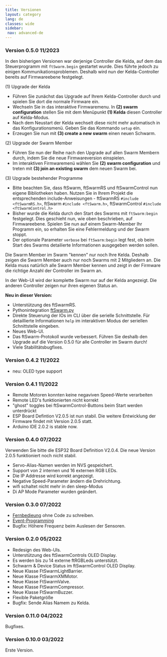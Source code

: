 ```yaml
---
title: Versionen
layout: category
lang: de
classes: wide
sidebar:
 nav: advanced-de
---
```


### Version 0.5.0 11/2023

In den bisherigen Versionen war derjenige Controller die Kelda, auf dem das Steuerprogramm mit ``ftSwarm.begin`` gestartet wurde.
Dies führte jedoch zu einigen Kommunikationsproblemen.
Deshalb wird nun der Kelda-Controller bereits auf Firmwareebene festgelegt.

(1) Upgrade der Kelda

- Führen Sie zunächst das Upgrade auf Ihrem Kelda-Controller durch und spielen Sie dort die normale Firmware ein.
- Wechseln Sie in das interaktive Firmwaremenu. In **(2) swarm configuration** stellen Sie mit dem Menüpunkt **(1) Kelda** diesen Controller auf Kelda-Modus.
- Nach dem Neustart der Kelda wechselt diese nicht mehr automatisch in das Konfigurationsmenü. Geben Sie das Kommando ``setup`` ein.
- Erzeugen Sie nun mit **(3) create a new swarm** einen neuen Schwarm.

(2) Upgrade der Swarm Member

- Führen Sie nun der Reihe nach den Upgrade auf allen Swarm Membern durch, indem Sie die neue Firmwareversion einspielen.
- Im interaktiven Firmwaremenü wählen Sie **(2) swarm configuration** und treten mit **(3) join an existing swarm** dem neuen Swarm bei.


(3) Upgrade bestehender Programme

- Bitte beachten Sie, dass ftSwarm, ftSwarmRS und ftSwarmControl nun eigene Bibliotheken haben. Nutzen Sie in Ihrem Projekt die entsprechenden include-Anweisungen - ftSwarmRS ``#include <ftSwarmRS.h>``, ftSwarm ``#include <ftSwarm.h>``, ftSwarmControl ``#include <ftSwarmControl.h>``  
- Bisher wurde die Kelda durch den Start des Swarms mit ``ftSwarm:begin`` festgelegt. Dies geschieht nun, wie oben beschrieben, auf Firmwareebene. Spielen Sie nun auf einem Swarm-Member Ihr Programm ein, so erhalten Sie eine Fehlermeldung und der Swarm stoppt.
- Der optionale Parameter ``verbose`` bei ``ftSwarm:begin`` legt fest, ob beim Start des Swarms detailierte Informationen ausgegeben werden sollen. 

Die Swarm Member im Swarm "kennen" nur noch Ihre Kelda. Deshalb zeigen die Swarm Member auch nur noch Swarms mit 2 Mitgliedern an.
Die Kelda muss natürlich alle Swarm Member kennen und zeigt in der Firmware die richtige Anzahl der Controller im Swarm an. 

In der Web-UI wird der komplette Swarm nur auf der Kelda angezeigt. Die anderen Controller zeigen nur ihren eigenen Status an.

**Neu in dieser Version:**

- Unterstützung des ftSwarmRS.
- Pythonintegration [ftSwarm.py](https://bloeckchengrafik.de/ftswarm.py/)
- Direkte Steuerung der IOs im CLI über die serielle Schnittstelle. Für detaillierte Informationen ``help`` im interaktiven Modus der seriellen Schnittstelle eingeben.
- Neues Web-UI.  
- Das ftSwarm-Protokoll wurde verbessert. Führen Sie deshalb den Upgrade auf die Version 0.5.0 für alle Controller im Swarm durch!
- Viele Stabilitätsbugfixes.  

### Version 0.4.2 11/2022

- neu: OLED type support

### Version 0.4.1 11/2022

- Remote Motoren konnten keine negaviven Speed-Werte verarbeiten
- Remote LED's funktionierten nicht korrekt
- "ghost" toggles bei ftSwarmControl-Buttons beim Start werden unterdrückt
- ESP Board Defintion V2.0.5 ist nun stabil. Die weitere Entwicklung der Firmware findet mit Version 2.0.5 statt.
- Arduino IDE 2.0.2 is stable now.

### Version 0.4.0 07/2022

Verwenden Sie bitte die ESP32 Board Definition V2.0.4. Die neue Version 2.0.5 funktioniert noch nicht stabil.

- Servo-Alias-Namen werden im NVS gespeichert.
- Support von 2 internen und 16 externen RGB LEDs.
- Die IP Addresse wird korrekt angezeigt.
- Negative Speed-Parameter ändern die Drehrichtung.
- wifi schaltet nicht mehr in den sleep-Modus
- Di AP Mode Parameter wurden geändert.

### Version 0.3.0 07/2022

- [Fernbedieung](/de/gettingstarted/RemoteControl/) ohne Code zu schreiben.
- [Event-Programming](/de/gettingstarted/EventControlled/)
- Bugfix: Höhere Frequenz beim Auslesen der Sensoren.

### Version 0.2.0 05/2022

- Redesign des Web-UIs.
- Unterstützung des ftSwarmControls OLED Display.
- Es werden bis zu 14 externe ftRGBLeds unterstützt.
- Schwarm & Device Status im ftSwarmControl OLED Display.
- Neue Klasse FtSwarmLightBarrier.
- Neue Klasse FtSwarmXMMotor.
- Neue Klasse FtSwarmValve.
- Neue Klasse FtSwarmCompressor.
- Neue Klasse FtSwarmBuzzer.
- Flexible Paketgröße
- Bugfix: Sende Alias Namem zu Kelda.

### Version 0.11.0 04/2022

Bugfixes.

### Version 0.10.0 03/2022

Erste Version.